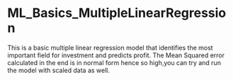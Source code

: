 # ML_Basics_MultipleLinearRegression
This is a basic multiple linear regression model that identifies the most important field for investment and predicts profit.
The Mean Squared error calculated in the end is in normal form hence so high,you can try and run the model with scaled data as well.
